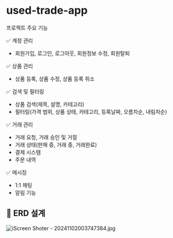 # used-trade-app

프로젝트 주요 기능

✅ 계정 관리

- 회원가입, 로그인, 로그아웃, 회원정보 수정, 회원탈퇴

✅ 상품 관리

- 상품 등록, 상품 수정, 상품 등록 취소

✅ 검색 및 필터링

- 상품 검색(제목, 설명, 카테고리)
- 필터링(가격 범위, 상품 상태, 카테고리, 등록날짜, 오름차순, 내림차순)

✅ 거래 관리

- 거래 요청, 거래 승인 및 거절
- 거래 상태(판매 중, 거래 중, 거래완료)
- 결제 시스템
- 주문 내역

✅ 메시징

- 1:1 채팅
- 알림 기능


## 🚀 ERD 설계

![iScreen Shoter - 20241102003747384.jpg](../../iScreen%20Shoter%20-%2020241102003747384.jpg)